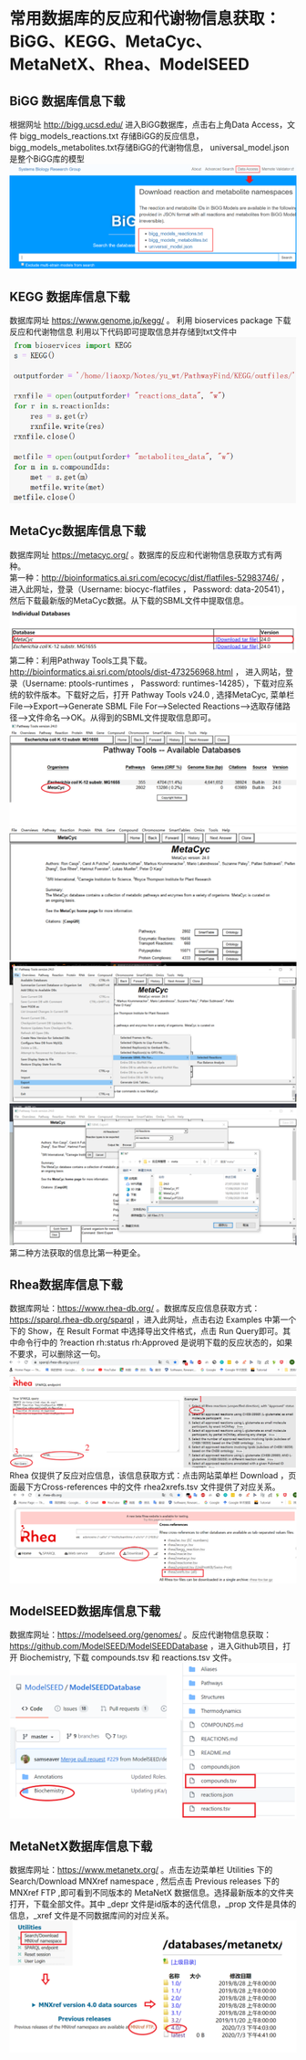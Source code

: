 # 常用数据库的反应和代谢物信息获取：BiGG、KEGG、MetaCyc、MetaNetX、Rhea、ModelSEED
## BiGG 数据库信息下载
根据网址 http://bigg.ucsd.edu/ 进入BiGG数据库，点击右上角Data Access，文件 bigg_models_reactions.txt 存储BiGG的反应信息，   bigg_models_metabolites.txt存储BiGG的代谢物信息， universal_model.json是整个BiGG库的模型
![avatar](images/BiGG.png)
## KEGG 数据库信息下载
数据库网址 https://www.genome.jp/kegg/  。 利用 bioservices package 下载反应和代谢物信息
利用以下代码即可提取信息并存储到txt文件中
![avatar](images/KEGG.png)
## MetaCyc数据库信息下载
数据库网址 https://metacyc.org/ 。数据库的反应和代谢物信息获取方式有两种。    
第一种：http://bioinformatics.ai.sri.com/ecocyc/dist/flatfiles-52983746/ ，进入此网址，登录（Username: biocyc-flatfiles ， Password: data-20541），然后下载最新版的MetaCyc数据。从下载的SBML文件中提取信息。
![avatar](images/MetaCyc_1.png)
第二种：利用Pathway Tools工具下载。http://bioinformatics.ai.sri.com/ptools/dist-473256968.html ， 进入网站，登录（Username: ptools-runtimes ， Password: runtimes-14285），下载对应系统的软件版本。下载好之后，打开 Pathway Tools v24.0 , 选择MetaCyc, 菜单栏 File-->Export-->Generate SBML File For-->Selected Reactions-->选取存储路径-->文件命名-->OK。从得到的SBML文件提取信息即可。
![avatar](images/MetaCyc_2_1.png)
![avatar](images/MetaCyc_2_2.png)
![avatar](images/MetaCyc_2_3.png)
![avatar](images/MetaCyc_2_4.png)
第二种方法获取的信息比第一种更全。
## Rhea数据库信息下载
数据库网址：https://www.rhea-db.org/ 。数据库反应信息获取方式：https://sparql.rhea-db.org/sparql ，进入此网址，点击右边 Examples 中第一个下的 Show，在 Result Format 中选择导出文件格式，点击 Run Query即可。其中命令行中的 ?reaction rh:status rh:Approved 是说明下载的反应状态的，如果不要求，可以删除这一句。
![avatar](images/Rhea_1.png)
Rhea 仅提供了反应对应信息，该信息获取方式：点击网站菜单栏 Download ，页面最下方Cross-references 中的文件 rhea2xrefs.tsv 文件提供了对应关系。
![avatar](images/Rhea_2.png)
## ModelSEED数据库信息下载
数据库网址：https://modelseed.org/genomes/ 。反应代谢物信息获取：https://github.com/ModelSEED/ModelSEEDDatabase ，进入Github项目，打开 Biochemistry, 下载 compounds.tsv 和 reactions.tsv 文件。
![avatar](images/ModelSEED.png)
## MetaNetX数据库信息下载
数据库网址：https://www.metanetx.org/ 。点击左边菜单栏 Utilities 下的 Search/Download MNXref namespace , 然后点击 Previous releases 下的 MNXref FTP ,即可看到不同版本的 MetaNetX 数据信息。选择最新版本的文件夹打开，下载全部文件。其中 _depr 文件是id版本的迭代信息，_prop 文件是具体的信息，_xref 文件是不同数据库间的对应关系。
![avatar](images/MetaNetX.png)
